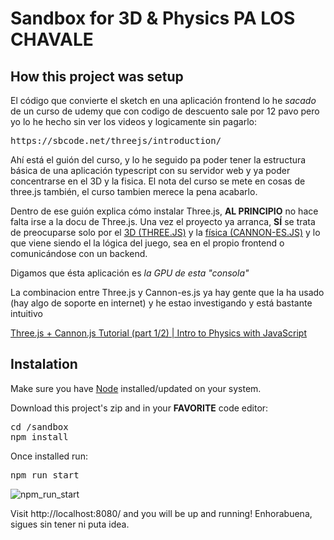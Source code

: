 Sandbox for 3D & Physics PA LOS CHAVALE
=======================================

How this project was setup
--------------------------
El código que convierte el sketch en una aplicación frontend lo he _sacado_ de un curso de udemy que con codigo de descuento sale por 12 pavo pero yo lo he hecho sin ver los videos y logicamente sin pagarlo:

<pre>https://sbcode.net/threejs/introduction/</pre>

Ahí está el guión del curso, y lo he seguido pa poder tener la estructura básica de una aplicación typescript con su servidor web y ya poder concentrarse en el 3D y la fisica. El nota del curso se mete en cosas de three.js también, el curso tambien merece la pena acabarlo.

Dentro de ese guión explica cómo instalar Three.js, **AL PRINCIPIO** no hace falta irse a la docu de Three.js. Una vez el proyecto ya arranca, **SÍ** se trata de preocuparse solo por el [3D (THREE.JS)](https://threejs.org/manual/#en/fundamentals) y la [física (CANNON-ES.JS)](https://pmndrs.github.io/cannon-es/docs/) y lo que viene siendo el la lógica del juego, sea en el propio frontend o comunicándose con un backend.

Digamos que ésta aplicación es _la GPU de esta "consola"_

La combinacion entre Three.js y Cannon-es.js ya hay gente que la ha usado (hay algo de soporte en internet) y he estao investigando y está bastante intuitivo

[Three.js + Cannon.js Tutorial (part 1/2) | Intro to Physics with JavaScript](https://www.youtube.com/watch?v=Ht1JzJ6kB7g)



Instalation
-----------
Make sure you have [Node](https://nodejs.org/en/download/) installed/updated on your system.

Download this project's zip and in your **FAVORITE** code editor:
<pre>
cd /sandbox
npm install
</pre>
Once installed run:
<pre>npm run start</pre> 

![npm_run_start](https://user-images.githubusercontent.com/22574140/205627698-06f78ec1-4d09-40b3-9c91-2b1bafb17aea.png)

Visit http://localhost:8080/ and you will be up and running! 
Enhorabuena, sigues sin tener ni puta idea.
